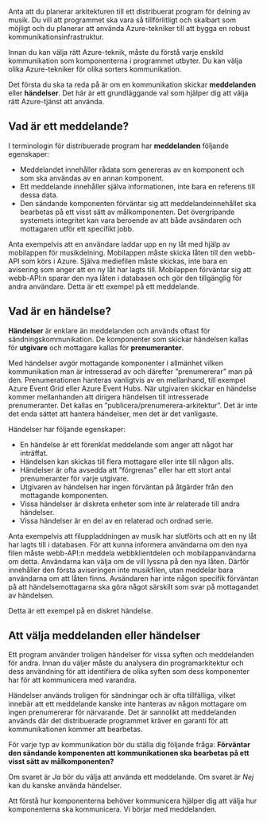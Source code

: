 Anta att du planerar arkitekturen till ett distribuerat program för delning av musik. Du vill att programmet ska vara så tillförlitligt och skalbart som möjligt och du planerar att använda Azure-tekniker till att bygga en robust kommunikationsinfrastruktur.

Innan du kan välja rätt Azure-teknik, måste du förstå varje enskild kommunikation som komponenterna i programmet utbyter. Du kan välja olika Azure-tekniker för olika sorters kommunikation.

Det första du ska ta reda på är om en kommunikation skickar **meddelanden** eller **händelser**. Det här är ett grundläggande val som hjälper dig att välja rätt Azure-tjänst att använda.

## <a name="what-is-a-message"></a>Vad är ett meddelande?
I terminologin för distribuerade program har **meddelanden** följande egenskaper:

- Meddelandet innehåller rådata som genereras av en komponent och som ska användas av en annan komponent.
- Ett meddelande innehåller själva informationen, inte bara en referens till dessa data.
- Den sändande komponenten förväntar sig att meddelandeinnehållet ska bearbetas på ett visst sätt av målkomponenten. Det övergripande systemets integritet kan vara beroende av att både avsändaren och mottagaren utför ett specifikt jobb.

Anta exempelvis att en användare laddar upp en ny låt med hjälp av mobilappen för musikdelning. Mobilappen måste skicka låten till den webb-API som körs i Azure. Själva mediefilen måste skickas, inte bara en avisering som anger att en ny låt har lagts till. Mobilappen förväntar sig att webb-API:n sparar den nya låten i databasen och gör den tillgänglig för andra användare. Detta är ett exempel på ett meddelande.

## <a name="what-is-an-event"></a>Vad är en händelse?

**Händelser** är enklare än meddelanden och används oftast för sändningskommunikation. De komponenter som skickar händelsen kallas för **utgivare** och mottagare kallas för **prenumeranter**.

Med händelser avgör mottagande komponenter i allmänhet vilken kommunikation man är intresserad av och därefter ”prenumererar” man på den. Prenumerationen hanteras vanligtvis av en mellanhand, till exempel Azure Event Grid eller Azure Event Hubs. När utgivaren skickar en händelse kommer mellanhanden att dirigera händelsen till intresserade prenumeranter. Det kallas en ”publicera/prenumerera-arkitektur”. Det är inte det enda sättet att hantera händelser, men det är det vanligaste.

Händelser har följande egenskaper:

- En händelse är ett förenklat meddelande som anger att något har inträffat.
- Händelsen kan skickas till flera mottagare eller inte till någon alls.
- Händelser är ofta avsedda att ”förgrenas” eller har ett stort antal prenumeranter för varje utgivare.
- Utgivaren av händelsen har ingen förväntan på åtgärder från den mottagande komponenten.
- Vissa händelser är diskreta enheter som inte är relaterade till andra händelser. 
- Vissa händelser är en del av en relaterad och ordnad serie.  

Anta exempelvis att filuppladdningen av musik har slutförts och att en ny låt har lagts till i databasen. För att kunna informera användarna om den nya filen måste webb-API:n meddela webbklientdelen och mobilappanvändarna om detta. Användarna kan välja om de vill lyssna på den nya låten. Därför innehåller den första aviseringen inte musikfilen, utan meddelar bara användarna om att låten finns. Avsändaren har inte någon specifik förväntan på att händelsemottagarna ska göra något särskilt som svar på mottagandet av händelsen.

Detta är ett exempel på en diskret händelse.

## <a name="how-to-choose-messages-or-events"></a>Att välja meddelanden eller händelser

Ett program använder troligen händelser för vissa syften och meddelanden för andra. Innan du väljer måste du analysera din programarkitektur och dess användning för att identifiera de olika syften som dess komponenter har för att kommunicera med varandra. 

Händelser används troligen för sändningar och är ofta tillfälliga, vilket innebär att ett meddelande kanske inte hanteras av någon mottagare om ingen prenumererar för närvarande. Det är sannolikt att meddelanden används där det distribuerade programmet kräver en garanti för att kommunikationen kommer att bearbetas.

För varje typ av kommunikation bör du ställa dig följande fråga: **Förväntar den sändande komponenten att kommunikationen ska bearbetas på ett visst sätt av målkomponenten?**

Om svaret är _Ja_ bör du välja att använda ett meddelande. Om svaret är _Nej_ kan du kanske använda händelser.

Att förstå hur komponenterna behöver kommunicera hjälper dig att välja hur komponenterna ska kommunicera. Vi börjar med meddelanden.